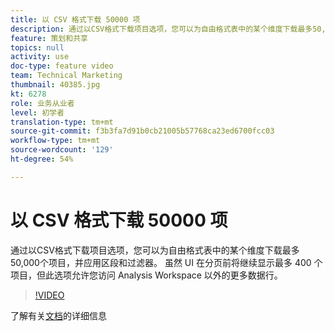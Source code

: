 ```yaml
---
title: 以 CSV 格式下载 50000 项
description: 通过以CSV格式下载项目选项，您可以为自由格式表中的某个维度下载最多50,000个项目，并应用区段和过滤器。 虽然 UI 在分页前将继续显示最多 400 个项目，但此选项允许您访问 Analysis Workspace 以外的更多数据行。
feature: 策划和共享
topics: null
activity: use
doc-type: feature video
team: Technical Marketing
thumbnail: 40385.jpg
kt: 6278
role: 业务从业者
level: 初学者
translation-type: tm+mt
source-git-commit: f3b3fa7d91b0cb21005b57768ca23ed6700fcc03
workflow-type: tm+mt
source-wordcount: '129'
ht-degree: 54%

---
```



# 以 CSV 格式下载 50000 项

通过以CSV格式下载项目选项，您可以为自由格式表中的某个维度下载最多50,000个项目，并应用区段和过滤器。 虽然 UI 在分页前将继续显示最多 400 个项目，但此选项允许您访问 Analysis Workspace 以外的更多数据行。

>[!VIDEO](https://video.tv.adobe.com/v/40385/?quality=12&learn=on)

了解有关[文档](https://docs.adobe.com/content/help/zh-Hans/analytics/analyze/analysis-workspace/curate-share/download-send.html)的详细信息
